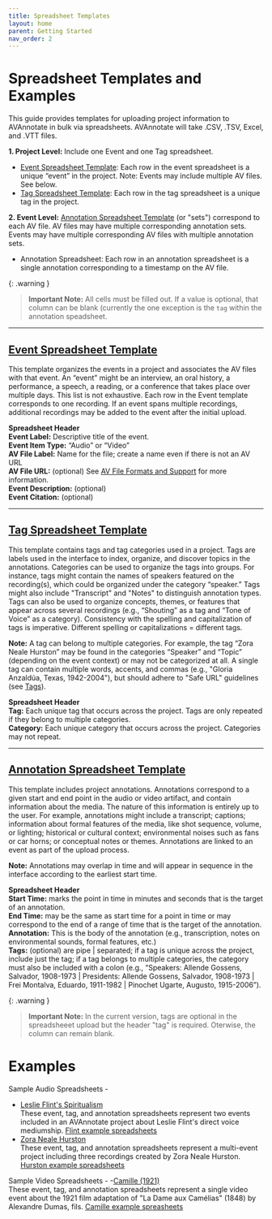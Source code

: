 ```yaml
---
title: Spreadsheet Templates
layout: home
parent: Getting Started
nav_order: 2
---
```

# Spreadsheet Templates and Examples

This guide provides templates for uploading project information to AVAnnotate in bulk via spreadsheets. AVAnnotate will take .CSV, .TSV, Excel, and .VTT files.

**1. Project Level:** Include one Event and one Tag spreadsheet. 
* [Event Spreadsheet Template](https://docs.google.com/spreadsheets/d/1noYKA8DFaHkSLq-MXSPwCccY3YFeyR52/edit?usp=drive_link&ouid=112492510360958259862&rtpof=true&sd=true): Each row in the event spreadsheet is a unique “event” in the project. Note: Events may include multiple AV files. See below.
* [Tag Spreadsheet Template](https://docs.google.com/spreadsheets/d/1LOuw5aiF4v00Ivx3S-ozPcGHzeZf3ovz/edit?usp=sharing&ouid=112492510360958259862&rtpof=true&sd=true): Each row in the tag spreadsheet is a unique tag in the project.
  
**2. Event Level:** [Annotation Spreadsheet Template](https://docs.google.com/spreadsheets/d/12yn6zxviUpNLYESlGfUyWTc83wmFfsOM/edit?usp=drive_link&ouid=112492510360958259862&rtpof=true&sd=true) (or "sets") correspond to each AV file. AV files may have multiple corresponding annotation sets. Events may have multiple corresponding AV files with multiple annotation sets.  
* Annotation Spreadsheet: Each row in an annotation spreadsheet is a single annotation corresponding to a timestamp on the AV file.

{: .warning }
> **Important Note:** All cells must be filled out. If a value is optional, that column can be blank (currently the one exception is the `tag` within the annotation speadsheet.   

  
---
## [Event Spreadsheet Template](https://docs.google.com/spreadsheets/d/1noYKA8DFaHkSLq-MXSPwCccY3YFeyR52/edit?usp=drive_link&ouid=112492510360958259862&rtpof=true&sd=true)
This template organizes the events in a project and associates the AV files with that event. An “event” might be an interview, an oral history, a performance, a speech, a reading, or a conference that takes place over multiple days. This list is not exhaustive. Each row in the Event template corresponds to one recording. If an event spans multiple recordings, additional recordings may be added to the event after the initial upload.

**Spreadsheet Header** <br>
**Event Label:** Descriptive title of the event. <br>
**Event Item Type:** “Audio” or “Video” <br>
**AV File Label:** Name for the file; create a name even if there is not an AV URL <br>
**AV File URL:**  (optional) See [AV File Formats and Support](https://avannotate.github.io/documentation/pages/av/) for more information. <br>
**Event Description:**  (optional) <br>
**Event Citation:**  (optional) <br>

---
## [Tag Spreadsheet Template](https://docs.google.com/spreadsheets/d/1LOuw5aiF4v00Ivx3S-ozPcGHzeZf3ovz/edit?usp=sharing&ouid=112492510360958259862&rtpof=true&sd=true)
This template contains tags and tag categories used in a project. Tags are labels used in the interface to index, organize, and discover topics in the annotations. Categories can be used to organize the tags into groups. For instance, tags might contain the names of speakers featured on the recording(s), which could be organized under the category “speaker.” Tags might also include "Transcript" and "Notes" to distinguish annotation types. Tags can also be used to organize concepts, themes, or features that appear across several recordings (e.g., “Shouting” as a tag and “Tone of Voice” as a category). Consistency with the spelling and capitalization of tags is imperative. Different spelling or capitalizations = different tags. 

**Note:** 
A tag can belong to multiple categories. For example, the tag “Zora Neale Hurston” may be found in the categories “Speaker” and “Topic” (depending on the event context) or may not be categorized at all. 
A single tag can contain multiple words, accents, and commas (e.g., "Gloria Anzaldúa, Texas, 1942-2004"), but should adhere to "Safe URL" guidelines (see [Tags](https://avannotate.github.io/documentation/pages/tags/)).

**Spreadsheet Header** <br>
**Tag:** Each unique tag that occurs across the project. Tags are only repeated if they belong to multiple categories.<br>
**Category:** Each unique category that occurs across the project. Categories may not repeat.<br>

---
## [Annotation Spreadsheet Template](https://docs.google.com/spreadsheets/d/12yn6zxviUpNLYESlGfUyWTc83wmFfsOM/edit?usp=drive_link&ouid=112492510360958259862&rtpof=true&sd=true)
This template includes project annotations. Annotations correspond to a given start and end point in the audio or video artifact, and contain information about the media. The nature of this information is entirely up to the user. For example, annotations might include a transcript; captions; information about formal features of the media, like shot sequence, volume, or lighting; historical or cultural context; environmental noises such as fans or car horns; or conceptual notes or themes. 
Annotations are linked to an event as part of the upload process. 

**Note:** 
Annotations may overlap in time and will appear in sequence in the interface according to the earliest start time.

**Spreadsheet Header** <br>
**Start Time:**  marks the point in time in minutes and seconds that is the target of an annotation. <br>
**End Time:**  may be the same as start time for a point in time or may correspond to the end of a range of time that is the target of the annotation. <br>
**Annotation:** This is the body of the annotation (e.g., transcription, notes on environmental sounds, formal features, etc.) <br>
**Tags:** (optional) are pipe | separated; if a tag is unique across the project, include just the tag; if a tag belongs to multiple categories, the category must also be included with a colon (e.g., “Speakers: Allende Gossens, Salvador, 1908-1973 | Presidents: Allende Gossens, Salvador, 1908-1973 | Frei Montalva, Eduardo, 1911-1982 | Pinochet Ugarte, Augusto, 1915-2006”).<br> 

{: .warning }
> **Important Note:** In the current version, tags are optional in the spreadsheeet upload but the header "tag" is required. Oterwise, the column can remain blank. 

# Examples
Sample Audio Spreadsheets - 
- [Leslie Flint's Spiritualism](https://saamturner.github.io/wildedoyleflint/)  <br> 
These event, tag, and annotation spreadsheets represent two events included in an AVAnnotate project about Leslie Flint's direct voice mediumship. [Flint example spreadsheets](https://drive.google.com/drive/u/0/folders/1CzTX-WOQbCxYW3YefjOs4bThszHDr-oU)
- [Zora Neale Hurston](https://tanyaclement.github.io/znh-1939/) <br>
These event, tag, and annotation spreadsheets represent a multi-event project including three recordings created by Zora Neale Hurston. [Hurston example spreadsheets](https://utexas.app.box.com/s/ce1cmsvs1ygs6jv1jr2wrfxryc7ig87q)

Sample Video Spreadsheets - 
-[Camille (1921)](https://avannotate.github.io/camille/events/camille-1921/)  <br>
These event, tag, and annotation spreadsheets represent a single video event about the 1921 film adaptation of "La Dame aux Camélias" (1848) by Alexandre Dumas, fils. [Camille example spreasheets](https://docs.google.com/spreadsheets/d/11oOHhd-wPZb7Kr3u5zWrX2ZhTQRn4EOPLuAOxhhKiyc/edit?gid=1408208239#gid=1408208239) 


